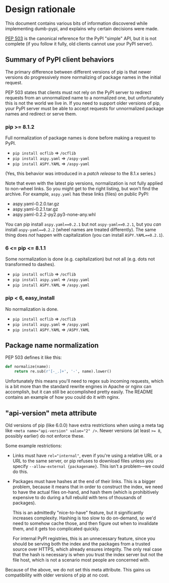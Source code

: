 # Design rationale

This document contains various bits of information discovered while
implementing dumb-pypi, and explains why certain decisions were made.

[PEP 503](https://www.python.org/dev/peps/pep-0503/) is the canonical reference
for the PyPI "simple" API, but it is not complete (if you follow it fully, old
clients cannot use your PyPI server).


## Summary of PyPI client behaviors

The primary difference between different versions of pip is that newer versions
do progressively more normalizing of package names in the initial request.

PEP 503 states that clients must not rely on the PyPI server to redirect
requests from an unnormalized name to a normalized one, but unfortunately this
is not the world we live in. If you need to support older versions of pip, your
PyPI server must be able to accept requests for unnormalized package names and
redirect or serve them.


### pip >= 8.1.2

Full normalization of package names is done before making a request to PyPI.

* `pip install ocflib` => `/ocflib`
* `pip install aspy.yaml` => `/aspy-yaml`
* `pip install ASPY.YAML` => `/aspy-yaml`

(Yes, this behavior was introduced in a *patch release* to the 8.1.x series.)

Note that even with the latest pip versions, normalization is not fully applied
to non-wheel links. So you might get to the right listing, but won't find the
archive.  For example, `aspy.yaml` has these links (files) on public PyPI:

* aspy.yaml-0.2.0.tar.gz
* aspy.yaml-0.2.1.tar.gz
* aspy.yaml-0.2.2-py2.py3-none-any.whl

You can pip install `aspy.yaml==0.2.1` but not `aspy-yaml==0.2.1`, but you
*can* install `aspy-yaml==0.2.2` (wheel names are treated differently). The
same thing does *not* happen with capitalization (you can install
`ASPY.YAML==0.2.1`).


### 6 <= pip <= 8.1.1

Some normalization is done (e.g. capitalization) but not all (e.g. dots not
transformed to dashes).

* `pip install ocflib` => `/ocflib`
* `pip install aspy.yaml` => `/aspy.yaml`
* `pip install ASPY.YAML` => `/aspy.yaml`


### pip < 6, easy_install

No normalization is done.

* `pip install ocflib` => `/ocflib`
* `pip install aspy.yaml` => `/aspy.yaml`
* `pip install ASPY.YAML` => `/ASPY.YAML`


## Package name normalization

PEP 503 defines it like this:

```python
def normalize(name):
    return re.sub(r'[-_.]+', '-', name).lower()
```

Unfortunately this means you'll need to regex sub incoming requests, which is a
bit more than the standard rewrite engines in Apache or nginx can accomplish,
but it can still be accomplished pretty easily. The README contains an example
of how you could do it with nginx.


## "api-version" meta attribute

Old versions of pip (like 6.0.0) have extra restrictions when using a meta tag
like `<meta name="api-version" value="2" />`. Newer versions (at least `>= 8`,
possibly earlier) do not enforce these.

Some example restrictions:

* Links must have `rel="internal"`, even if you're using a relative URL or a
  URL to the same server, or pip refuses to download files unless you specify
  `--allow-external {packagename}`. This isn't a problem—we could do this.

* Packages must have hashes at the end of their links. This is a bigger
  problem, because it means that in order to construct the index, we need to
  have the actual files on-hand, and hash them (which is prohibitively
  expensive to do during a full rebuild with tens of thousands of packages).

  This is an admittedly "nice-to-have" feature, but it significantly increases
  complexity. Hashing is too slow to do on-demand, so we'd need to somehow
  cache those, and then figure out when to invalidate them, and it gets too
  complicated quickly.

  For internal PyPI registries, this is an unnecessary feature, since you
  should be serving both the index and the packages from a trusted source over
  HTTPS, which already ensures integrity. The only real case that the hash is
  necessary is when you trust the index server but not the file host, which is
  not a scenario most people are concerned with.

Because of the above, we do not set this meta attribute. This gains us
compatibility with older versions of pip at no cost.
